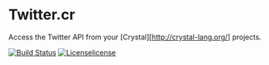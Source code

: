 # Twitter.cr

Access the Twitter API from your [Crystal][http://crystal-lang.org/] projects.

[![Build Status](https://travis-ci.org/sferik/twitter-crystal.svg?branch=master)][travis]
[![License]](https://img.shields.io/badge/style-flat--squared-green.svg?style=flat-square)[license]

[travis]: https://travis-ci.org/watzon/twitter.cr
[license]: https://www.apache.org/licenses/LICENSE-2.0
